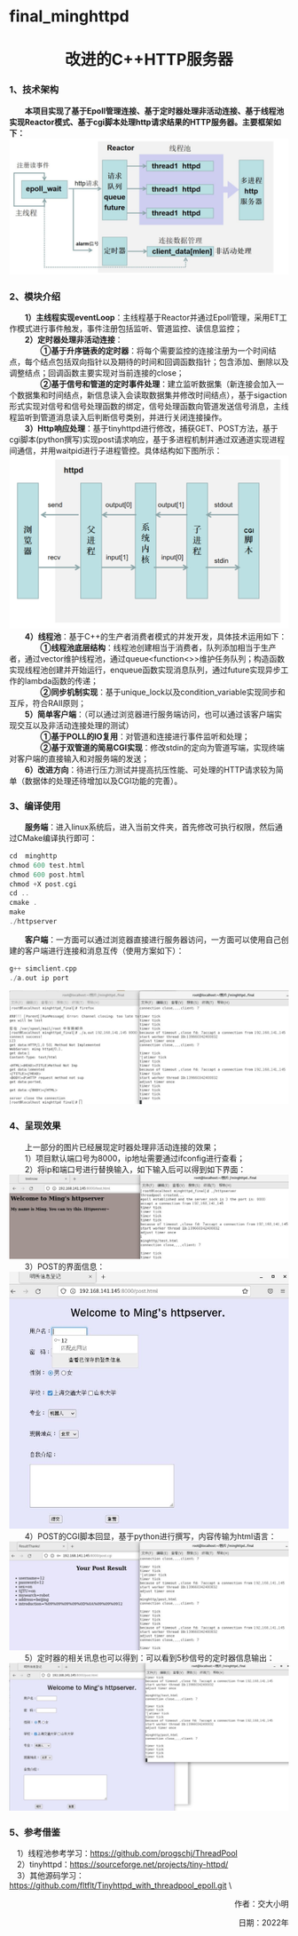 # final_minghttpd
<h1 align="center"> 改进的C++HTTP服务器 </h1>

### 1、技术架构
&emsp;&emsp;**本项目实现了基于Epoll管理连接、基于定时器处理非活动连接、基于线程池实现Reactor模式、基于cgi脚本处理http请求结果的HTTP服务器。主要框架如下：**\
![](./image/newhttpd.jpg)
### 2、模块介绍
&emsp;&emsp;**1）主线程实现eventLoop**：主线程基于Reactor并通过Epoll管理，采用ET工作模式进行事件触发，事件注册包括监听、管道监控、读信息监控；\
&emsp;&emsp;**2）定时器处理非活动连接**：\
&emsp;&emsp;&emsp;&emsp;**①基于升序链表的定时器**：将每个需要监控的连接注册为一个时间结点，每个结点包括双向指针以及期待的时间和回调函数指针；包含添加、删除以及调整结点；回调函数主要实现对当前连接的close；\
&emsp;&emsp;&emsp;&emsp;**②基于信号和管道的定时事件处理**：建立监听数据集（新连接会加入一个数据集和时间结点，新信息读入会读取数据集并修改时间结点），基于sigaction形式实现对信号和信号处理函数的绑定，信号处理函数向管道发送信号消息，主线程监听到管道消息读入后判断信号类别，并进行关闭连接操作。\
&emsp;&emsp;**3）Http响应处理**：基于tinyhttpd进行修改，捕获GET、POST方法，基于cgi脚本(python撰写)实现post请求响应，基于多进程机制并通过双通道实现进程间通信，并用waitpid进行子进程管控。具体结构如下图所示：\
![](./image/httpd.jpg) \
&emsp;&emsp;**4）线程池**：基于C++的生产者消费者模式的并发开发，具体技术运用如下：\
&emsp;&emsp;&emsp;&emsp;**①线程池底层结构**：线程池创建相当于消费者，队列添加相当于生产者，通过vector维护线程池，通过queue<function<>>维护任务队列；构造函数实现线程池创建并开始运行，enqueue函数实现消息队列，通过future实现异步工作的lambda函数的传递；\
&emsp;&emsp;&emsp;&emsp;**②同步机制实现**：基于unique_lock以及condition_variable实现同步和互斥，符合RAII原则；\
&emsp;&emsp;**5）简单客户端**：（可以通过浏览器进行服务端访问，也可以通过该客户端实现交互以及非活动连接处理的测试）\
&emsp;&emsp;&emsp;&emsp;**①基于POLL的IO复用**：对管道和连接进行事件监听和处理；\
&emsp;&emsp;&emsp;&emsp;**②基于双管道的简易CGI实现**：修改stdin的定向为管道写端，实现终端对客户端的直接输入和对服务端的发送；\
&emsp;&emsp;**6）改进方向**：待进行压力测试并提高抗压性能、可处理的HTTP请求较为简单（数据体的处理还待增加以及CGI功能的完善）。
### 3、编译使用
&emsp;&emsp;**服务端**：进入linux系统后，进入当前文件夹，首先修改可执行权限，然后通过CMake编译执行即可：
~~~c
cd  minghttp
chmod 600 test.html
chmod 600 post.html
chmod +X post.cgi
cd ..
cmake .
make
./httpserver
~~~
&emsp;&emsp;**客户端**：一方面可以通过浏览器直接进行服务器访问，一方面可以使用自己创建的客户端进行连接和消息互传（使用方案如下）：
~~~c
g++ simclient.cpp
./a.out ip port
~~~
![](./image/out.jpg)
### 4、呈现效果
&emsp;&emsp;上一部分的图片已经展现定时器处理非活动连接的效果；\
&emsp;&emsp;1）项目默认端口号为8000，ip地址需要通过ifconfig进行查看；\
&emsp;&emsp;2）将ip和端口号进行替换输入，如下输入后可以得到如下界面：\
![](./image/test.jpg)\
&emsp;&emsp;3）POST的界面信息：\
![](./image/jie.jpg)\
&emsp;&emsp;4）POST的CGI脚本回显，基于python进行撰写，内容传输为html语言：\
![](./image/cgi.jpg)\
&emsp;&emsp;5）定时器的相关讯息也可以得到：可以看到5秒信号的定时器信息输出：\
![](./image/jie1.jpg)
### 5、参考借鉴
&emsp;1）线程池参考学习：https://github.com/progschj/ThreadPool \
&emsp;2）tinyhttpd：https://sourceforge.net/projects/tiny-httpd/ \
&emsp;3）其他源码学习：https://github.com/fltflt/Tinyhttpd_with_threadpool_epoll.git \

<p align="right">作者：交大小明</p>
<p align="right">日期：2022年</p>
